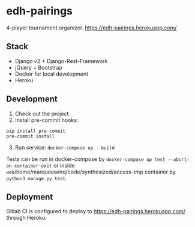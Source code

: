 # edh-pairings

4-player tournament organizer. https://edh-pairings.herokuapp.com/

## Stack

 - Django v2 + Django-Rest-Framework
 - jQuery + Bootstrap
 - Docker for local development
 - Heroku

## Development

 1. Check out the project
 2. Install pre-commit hooks:

```
pip install pre-commit
pre-commit install
```

 3. Run service: `docker-compose up --build`

Tests can be run in docker-compose by `docker-compose up test --abort-on-container-exit`
 or inside `web`/home/marqueewinq/code/synthesized/access-tmp container by `python3 manage.py test`.

## Deployment

Gitlab CI is configured to deploy to https://edh-pairings.herokuapp.com/ through Heroku.
